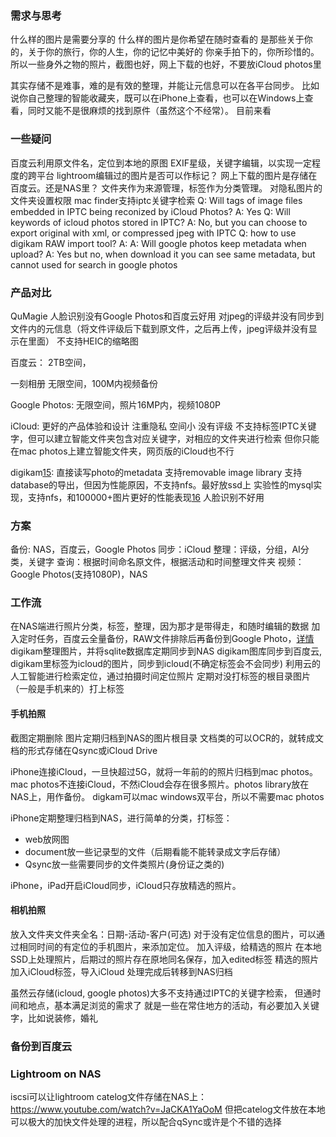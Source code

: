 
### 需求与思考
什么样的图片是需要分享的
什么样的图片是你希望在随时查看的
是那些关于你的，关于你的旅行，你的人生，你的记忆中美好的
你亲手拍下的，你所珍惜的。
所以一些身外之物的照片，截图也好，网上下载的也好，不要放iCloud photos里

其实存储不是难事，难的是有效的整理，并能让元信息可以在各平台同步。
比如说你自己整理的智能收藏夹，既可以在iPhone上查看，也可以在Windows上查看，同时又能不是很麻烦的找到原件（虽然这个不经常）。
目前来看

### 一些疑问
百度云利用原文件名，定位到本地的原图
EXIF星级，关键字编辑，以实现一定程度的跨平台
lightroom编辑过的图片是否可以作标记？
网上下载的图片是存储在百度云。还是NAS里？
文件夹作为来源管理，标签作为分类管理。
对隐私图片的文件夹设置权限
mac finder支持iptc关键字检索
Q: Will tags of image files embedded in IPTC being reconized by iCloud Photos? 
A: Yes
Q: Will keywords of icloud photos stored in IPTC? 
A: No, but you can choose to export original with xml, or compressed jpeg with IPTC
Q: how to use digikam RAW import tool?
A:
A: Will google photos keep metadata when upload?
A: Yes but no, when download it you can see same metadata, but cannot used for search in google photos


### 产品对比
QuMagie
人脸识别没有Google Photos和百度云好用
对jpeg的评级并没有同步到文件内的元信息（将文件评级后下载到原文件，之后再上传，jpeg评级并没有显示在里面）
不支持HEIC的缩略图

百度云：
2TB空间，

一刻相册
无限空间，100M内视频备份

Google Photos:
无限空间，照片16MP内，视频1080P

iCloud:
更好的产品体验和设计
注重隐私
空间小
没有评级
不支持标签IPTC关键字，但可以建立智能文件夹包含对应关键字，对相应的文件夹进行检索
但你只能在mac photos上建立智能文件夹，网页版的iCloud也不行

digikam[15]:
直接读写photo的metadata
支持removable image library
支持database的导出，但因为性能原因，不支持nfs。最好放ssd上
实验性的mysql实现，支持nfs，和100000+图片更好的性能表现[16]
人脸识别不好用


### 方案
备份: NAS，百度云，Google Photos
同步：iCloud
整理：评级，分组，AI分类，关键字
查询：根据时间命名原文件，根据活动和时间整理文件夹
视频：Google Photos(支持1080P)，NAS

### 工作流
在NAS端进行照片分类，标签，整理，因为那才是带得走，和随时编辑的数据
加入定时任务，百度云全量备份，RAW文件排除后再备份到Google Photo，[详情](#user-content-备份到百度云)
digikam整理图片，并将sqlite数据库定期同步到NAS
digikam图库同步到百度云,
digikam里标签为icloud的图片，同步到icloud(不确定标签会不会同步)
利用云的人工智能进行检索定位，通过拍摄时间定位照片
定期对没打标签的根目录图片（一般是手机来的）打上标签
#### 手机拍照
截图定期删除
图片定期归档到NAS的图片根目录
文档类的可以OCR的，就转成文档的形式存储在Qsync或iCloud Drive

iPhone连接iCloud，一旦快超过5G，就将一年前的的照片归档到mac photos。
mac photos不连接iCloud，不然iCloud会存在很多照片。photos library放在NAS上，用作备份。
digkam可以mac windows双平台，所以不需要mac photos


iPhone定期整理归档到NAS，进行简单的分类，打标签：
- web放网图
- document放一些记录型的文件（后期看能不能转录成文字后存储）
- Qsync放一些需要同步的文件类照片(身份证之类的)

iPhone，iPad开启iCloud同步，iCloud只存放精选的照片。

#### 相机拍照
放入文件夹文件夹全名：日期-活动-客户(可选)
对于没有定位信息的图片，可以通过相同时间的有定位的手机图片，来添加定位。
加入评级，给精选的照片
在本地SSD上处理照片，后期过的照片存在原地同名保存，加入edited标签
精选的照片加入iCloud标签，导入iCloud
处理完成后转移到NAS归档

虽然云存储(icloud, google photos)大多不支持通过IPTC的关键字检索，
但通时间和地点，基本满足浏览的需求了
就是一些在常住地方的活动，有必要加入关键字，比如说装修，婚礼

### 备份到百度云
[19]: https://support.google.com/photos/answer/9316089 "Photos & Drive不再同步"
[20]: https://nascompares.com/answer/google-photos-sync-with-qnap-nas/ "利用"


### Lightroom on NAS
iscsi可以让lightroom catelog文件存储在NAS上：https://www.youtube.com/watch?v=JaCKA1YaOoM
但把catelog文件放在本地可以极大的加快文件处理的进程，所以配合qSync或许是个不错的选择




[1]: https://web.everphoto.cn/
[2]: https://pan.baidu.com
[3]: https://photos.google.com/
[4]: https://support.google.com/photos/answer/6220791?hl=en&ref_topic=6156061 "Google Photos的上传尺寸限制" 
[4.1]: https://support.google.com/photos/answer/6193313?co=GENIE.Platform%3DDesktop&hl=en "Google Photos 支持的文件格式"
[5]: https://picasa.google.com/
[6]: https://www.zhihu.com/question/316519032/answer/627698452 "摄影师都怎么管理自己的图片？"
[7]: https://www.zhihu.com/question/35583053/answer/137968992 "请教下用lightroom管理照片,硬盘又不够大,怎么存储数据呢, NAS? - 以宁的回答 - 知乎"
[10]: https://v2ex.com/t/657535 "你们都是如何管理自己的照片的？"
[11]: https://www.v2ex.com/t/407080 "关于跨平台备份和浏览照片"
[12]: https://www.youtube.com/watch?v=9E0EDIqREqg
[13]: https://www.youtube.com/watch?v=h-a739LKnro
[14]: https://www.youtube.com/watch?v=h-a739LKnro
[15]: https://invent.kde.org/graphics/digikam
[16]: https://docs.kde.org/trunk5/en/extragear-graphics/digikam/using-setup.html#using-setup-database
[17]: https://www.youtube.com/watch?v=Lr826lxVfWk "完整的拍摄，整理，后期工作流示例"
[18]: https://stackoverflow.com/questions/9542359/does-png-contain-exif-data-like-jpg